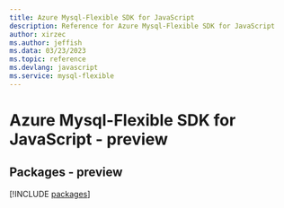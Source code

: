 ```yaml
---
title: Azure Mysql-Flexible SDK for JavaScript
description: Reference for Azure Mysql-Flexible SDK for JavaScript
author: xirzec
ms.author: jeffish
ms.data: 03/23/2023
ms.topic: reference
ms.devlang: javascript
ms.service: mysql-flexible
---
```

# Azure Mysql-Flexible SDK for JavaScript - preview
## Packages - preview
[!INCLUDE [packages](mysql-flexible-index.md)]
